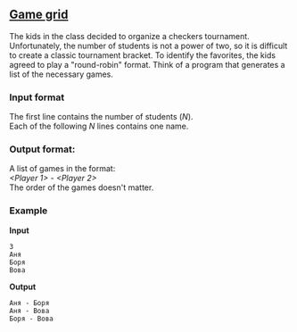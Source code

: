 ## [Game grid](../../../solutions/3.4/34_g.py)

The kids in the class decided to organize a checkers tournament. Unfortunately, the number of students is not a power of two, so it is difficult to create a classic tournament bracket. To identify the favorites, the kids agreed to play a "round-robin" format. Think of a program that generates a list of the necessary games.

### Input format

The first line contains the number of students ($N$).\
Each of the following $N$ lines contains one name.

### Output format:

A list of games in the format:\
_<Player 1> - <Player 2>_\
The order of the games doesn't matter.

### Example

__Input__
```plaintext
3
Аня
Боря
Вова
```

__Output__
```plaintext
Аня - Боря
Аня - Вова
Боря - Вова
```